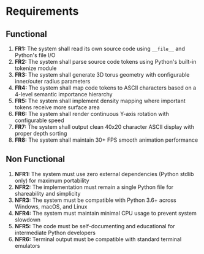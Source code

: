 # Requirements

## Functional

1. **FR1:** The system shall read its own source code using `__file__` and Python's file I/O
2. **FR2:** The system shall parse source code tokens using Python's built-in tokenize module
3. **FR3:** The system shall generate 3D torus geometry with configurable inner/outer radius parameters
4. **FR4:** The system shall map code tokens to ASCII characters based on a 4-level semantic importance hierarchy
5. **FR5:** The system shall implement density mapping where important tokens receive more surface area
6. **FR6:** The system shall render continuous Y-axis rotation with configurable speed
7. **FR7:** The system shall output clean 40x20 character ASCII display with proper depth sorting
8. **FR8:** The system shall maintain 30+ FPS smooth animation performance

## Non Functional

1. **NFR1:** The system must use zero external dependencies (Python stdlib only) for maximum portability
2. **NFR2:** The implementation must remain a single Python file for shareability and simplicity
3. **NFR3:** The system must be compatible with Python 3.6+ across Windows, macOS, and Linux
4. **NFR4:** The system must maintain minimal CPU usage to prevent system slowdown
5. **NFR5:** The code must be self-documenting and educational for intermediate Python developers
6. **NFR6:** Terminal output must be compatible with standard terminal emulators
